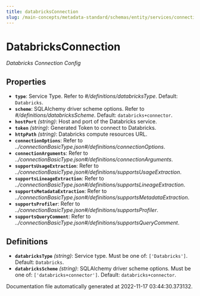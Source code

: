 ```yaml
---
title: databricksConnection
slug: /main-concepts/metadata-standard/schemas/entity/services/connections/database/databricksconnection
---
```


# DatabricksConnection

*Databricks Connection Config*

## Properties

- **`type`**: Service Type. Refer to *#/definitions/databricksType*. Default: `Databricks`.
- **`scheme`**: SQLAlchemy driver scheme options. Refer to *#/definitions/databricksScheme*. Default: `databricks+connector`.
- **`hostPort`** *(string)*: Host and port of the Databricks service.
- **`token`** *(string)*: Generated Token to connect to Databricks.
- **`httpPath`** *(string)*: Databricks compute resources URL.
- **`connectionOptions`**: Refer to *../connectionBasicType.json#/definitions/connectionOptions*.
- **`connectionArguments`**: Refer to *../connectionBasicType.json#/definitions/connectionArguments*.
- **`supportsUsageExtraction`**: Refer to *../connectionBasicType.json#/definitions/supportsUsageExtraction*.
- **`supportsLineageExtraction`**: Refer to *../connectionBasicType.json#/definitions/supportsLineageExtraction*.
- **`supportsMetadataExtraction`**: Refer to *../connectionBasicType.json#/definitions/supportsMetadataExtraction*.
- **`supportsProfiler`**: Refer to *../connectionBasicType.json#/definitions/supportsProfiler*.
- **`supportsQueryComment`**: Refer to *../connectionBasicType.json#/definitions/supportsQueryComment*.
## Definitions

- **`databricksType`** *(string)*: Service type. Must be one of: `['Databricks']`. Default: `Databricks`.
- **`databricksScheme`** *(string)*: SQLAlchemy driver scheme options. Must be one of: `['databricks+connector']`. Default: `databricks+connector`.


Documentation file automatically generated at 2022-11-17 03:44:30.373132.
